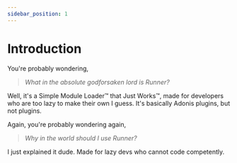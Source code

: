```yaml
---
sidebar_position: 1
---
```


# Introduction
You're probably wondering,
> *What in the absolute godforsaken lord is Runner?*

Well, it's a Simple Module Loader™ that Just Works™, made for developers who are too lazy to make their own I guess. It's basically Adonis plugins, but not plugins.

Again, you're probably wondering again,
> *Why in the world should I use Runner?*

I just explained it dude. Made for lazy devs who cannot code competently.

